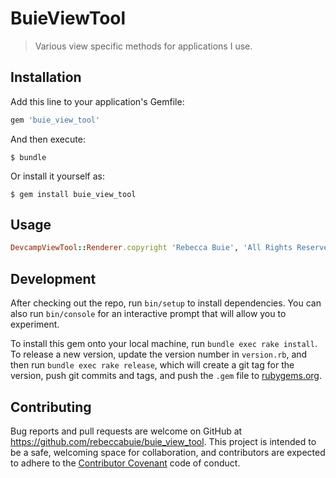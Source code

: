 # BuieViewTool

> Various view specific methods for applications I use.

## Installation

Add this line to your application's Gemfile:

```ruby
gem 'buie_view_tool'
```

And then execute:

    $ bundle

Or install it yourself as:

    $ gem install buie_view_tool

## Usage
```ruby
DevcampViewTool::Renderer.copyright 'Rebecca Buie', 'All Rights Reserved'
```

## Development

After checking out the repo, run `bin/setup` to install dependencies. You can also run `bin/console` for an interactive prompt that will allow you to experiment.

To install this gem onto your local machine, run `bundle exec rake install`. To release a new version, update the version number in `version.rb`, and then run `bundle exec rake release`, which will create a git tag for the version, push git commits and tags, and push the `.gem` file to [rubygems.org](https://rubygems.org).

## Contributing

Bug reports and pull requests are welcome on GitHub at https://github.com/rebeccabuie/buie_view_tool. This project is intended to be a safe, welcoming space for collaboration, and contributors are expected to adhere to the [Contributor Covenant](http://contributor-covenant.org) code of conduct.

